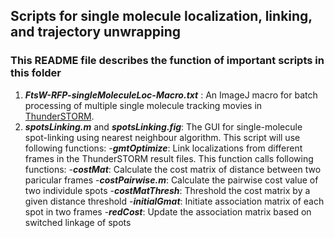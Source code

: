 ## Scripts for single molecule localization, linking, and trajectory unwrapping
  ### This README file describes the function of important scripts in this folder

1. ***FtsW-RFP-singleMoleculeLoc-Macro.txt*** : An ImageJ macro for batch processing of multiple single molecule tracking movies in [ThunderSTORM](https://zitmen.github.io/thunderstorm/).
2. ***spotsLinking.m*** and ***spotsLinking.fig***: The GUI for single-molecule spot-linking using nearest neighbour algorithm. This script will use following functions:
   -***gmtOptimize***: Link localizations from different frames in the ThunderSTORM result files. This function calls following functions:
   -***costMat***:  Calculate the cost matrix of distance between two paricular frames
    -***costPairwise.m***: Calculate the pairwise cost value of two individule spots
   -***costMatThresh***: Threshold the cost matrix by a given distance threshold
   -***initialGmat***: Initiate association matrix of each spot in two frames
   -***redCost***: Update the association matrix based on switched linkage of spots
    
    
